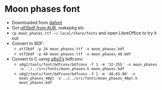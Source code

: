 # Moon phases font

* Downloaded from [dafont](https://www.dafont.com/moon-phases.font)
* Got [otf2bdf from AUR](https://aur.archlinux.org/packages/otf2bdf), makepkg etc
* `cp moon_phases.ttf ~/.local/share/fonts` and open LibreOffice to try it out
* Convert to BDF:
  * `otf2bdf -p 24 moon_phases.ttf -o moon_phases.bdf`
  * `otf2bdf -p 48 moon_phases.ttf -o moon_phases_48.bdf`
* Convert to C using [u8g2’s](https://github.com/olikraus/u8g2) bdfconv:
  * `u8g2/tools/font/bdfconv/bdfconv -f 1 -m '32-255' -n moon_phases -o ../../src/fonts/moon_phases.h moon_phases.bdf`
  * `u8g2/tools/font/bdfconv/bdfconv -f 1 -m '48,65-90' -n moon_phases_48pt -o ../../src/fonts/moon_phases_48pt.h moon_phases.bdf`
